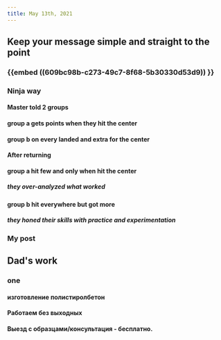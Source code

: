 ```yaml
---
title: May 13th, 2021
---
```


## Keep your message simple and straight to the point
### {{embed ((609bc98b-c273-49c7-8f68-5b30330d53d9)) }}
### Ninja way
#### Master told 2 groups
#### group a gets points when they hit the center
#### group b on every landed and extra for the center
#### After returning
#### group a hit few and only when hit the center
##### they over-analyzed what worked
#### group b hit everywhere but got more
##### they honed their skills with practice and experimentation
### My post
####
## Dad's work
### one
#### изготовление полистиролбетон
####
#### Работаем без выходных
#### Выезд с образцами/консультация - бесплатно.
####
